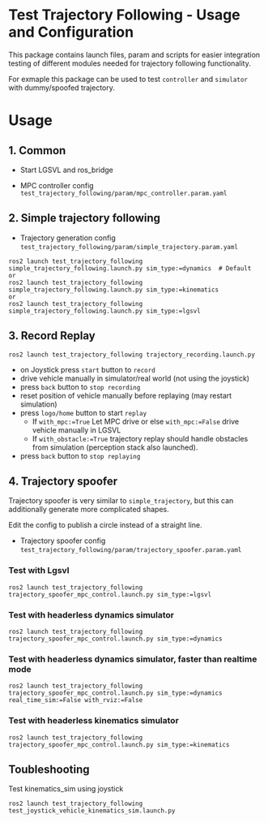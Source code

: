 Test Trajectory Following - Usage and Configuration
=============
This package contains launch files, param and scripts for
easier integration testing of different modules needed for trajectory following functionality.

For exmaple this package can be used to test `controller` and `simulator` with dummy/spoofed trajectory.

# Usage

## 1. Common

* Start LGSVL and ros_bridge

* MPC controller config
`test_trajectory_following/param/mpc_controller.param.yaml`


## 2. Simple trajectory following
* Trajectory generation config
```test_trajectory_following/param/simple_trajectory.param.yaml```

```
ros2 launch test_trajectory_following simple_trajectory_following.launch.py sim_type:=dynamics  # Default
or
ros2 launch test_trajectory_following simple_trajectory_following.launch.py sim_type:=kinematics
or
ros2 launch test_trajectory_following simple_trajectory_following.launch.py sim_type:=lgsvl
```

## 3. Record Replay

```
ros2 launch test_trajectory_following trajectory_recording.launch.py
```

* on Joystick press `start` button to `record`
* drive vehicle manually in simulator/real world (not using the joystick)
* press `back` button to `stop recording`
* reset position of vehicle manually before replaying (may restart simulation)
* press `logo/home` button to start `replay`
  * If `with_mpc:=True` Let MPC drive or else `with_mpc:=False` drive vehicle manually in LGSVL
  * If `with_obstacle:=True` trajectory replay should handle obstacles from simulation (perception stack also launched).
* press `back` button to `stop replaying`

## 4. Trajectory spoofer
Trajectory spoofer is very similar to `simple_trajectory`,
but this can additionally generate more complicated shapes.

Edit the config to publish a circle instead of a straight line.


* Trajectory spoofer config
```test_trajectory_following/param/trajectory_spoofer.param.yaml```

### Test with Lgsvl
```
ros2 launch test_trajectory_following trajectory_spoofer_mpc_control.launch.py sim_type:=lgsvl
```
### Test with headerless dynamics simulator
```
ros2 launch test_trajectory_following trajectory_spoofer_mpc_control.launch.py sim_type:=dynamics
````
### Test with headerless dynamics simulator, faster than realtime mode
```
ros2 launch test_trajectory_following trajectory_spoofer_mpc_control.launch.py sim_type:=dynamics real_time_sim:=False with_rviz:=False
```
### Test with headerless kinematics simulator
```
ros2 launch test_trajectory_following trajectory_spoofer_mpc_control.launch.py sim_type:=kinematics
```

## Toubleshooting
Test kinematics_sim using joystick
```
ros2 launch test_trajectory_following test_joystick_vehicle_kinematics_sim.launch.py
```
